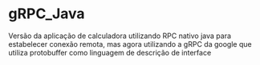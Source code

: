 # gRPC_Java
Versão da aplicação de calculadora utilizando RPC nativo java para estabelecer conexão remota, mas agora utilizando a gRPC da google que utiliza protobuffer como linguagem de descrição de interface
